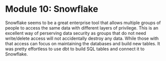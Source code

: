 # Module 10: Snowflake

Snowflake seems to be a great enterprise tool that allows multiple groups of people to access the same data with different layers of privilege. This is an excellent way of perserving data security as groups that do not need write/delete access will not accidentally destroy any data. While those with that access can focus on maintaining the databases and build new tables. It was pretty effortless to use dbt to build SQL tables and connect it to Snowflake.